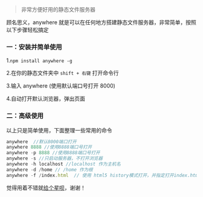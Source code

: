 > 非常方便好用的静态文件服务器

顾名思义，anywhere 就是可以在任何地方搭建静态文件服务器，非常简单，按照以下步骤轻松搞定

### 一：安装并简单使用


1.`npm install anywhere -g`

2.在你的静态文件夹中 `shift + 右键` 打开命令行

3.输入 anywhere (使用默认端口号打开 8000)

4.自动打开默认浏览器，弹出页面


### 二：高级使用

以上只是简单使用，下面整理一些常用的命令

```javascript
anywhere  //默认8000端口打开
anywhere 8888 //使用8888端口号打开
anywhere -p 8888 //使用8888端口号打开
anywhere -s //只启动服务器，不打开浏览器
anywhere -h localhost //localhost 作为主机名
anywhere -d /home // /home 作为根
anywhere -f /index.html  // 使用 html5 history模式打开，并指定打开index.html
```

觉得用着不错就[给个星呗](https://github.com/zzf88521/anywhere)，谢谢！

